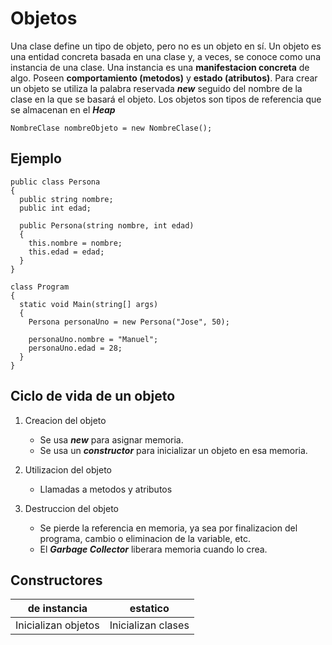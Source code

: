 # Objetos

Una clase define un tipo de objeto, pero no es un objeto en sí. Un objeto es una entidad concreta basada en una clase y, a veces, se conoce como una instancia de una clase. Una instancia es una **manifestacion concreta** de algo. Poseen **comportamiento (metodos)**
y **estado (atributos)**. Para crear un objeto se utiliza la palabra reservada ***new*** seguido del nombre de la clase en la que se basará el objeto.
Los objetos son tipos de referencia que se almacenan en el ***Heap***

```
NombreClase nombreObjeto = new NombreClase();
```

## Ejemplo

```
public class Persona 
{
  public string nombre;
  public int edad;
  
  public Persona(string nombre, int edad)
  {
    this.nombre = nombre;
    this.edad = edad;
  }
}

class Program
{
  static void Main(string[] args)
  {
    Persona personaUno = new Persona("Jose", 50);
    
    personaUno.nombre = "Manuel";
    personaUno.edad = 28;
  }
}
```

## Ciclo de vida de un objeto

1. Creacion del objeto  
    * Se usa ***new*** para asignar memoria.
    * Se usa un ***constructor*** para inicializar un objeto en esa memoria.
    
2. Utilizacion del objeto
    * Llamadas a metodos y atributos
    
3. Destruccion del objeto
    * Se pierde la referencia en memoria, ya sea por finalizacion del programa, cambio 
      o eliminacion de la variable, etc.
    * El ***Garbage Collector*** liberara memoria cuando lo crea.
    
## Constructores

| de instancia | estatico |
|:------------:|:--------:|
| Inicializan objetos | Inicializan clases          |


    
